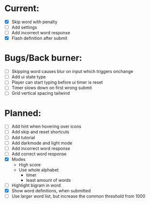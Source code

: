 # Current:

- [x] Skip word with penalty
- [ ] Add settings
- [ ] Add incorrect word response
- [x] Flash definition after submit

# Bugs/Back burner:

- [ ] Skipping word causes blur on input which triggers onchange
- [ ] Add ui state type
- [ ] Player can start typing before ui timer is reset
- [ ] Timer slows down on first wrong submit
- [ ] Grid vertical spacing tailwind

# Planned:

- [ ] Add hint when hovering over icons
- [ ] Add skip and reset shortcuts
- [ ] Add tutorial
- [ ] Add darkmode and light mode
- [ ] Add incorrect word response
- [ ] Add correct word response
- [x] Modes
  - High score
  - Use whole alphabet
    - timer
    - least amount of words
- [ ] Highlight bigram in word
- [x] Show word definitions, when submitted
- [ ] Use larger word list, but increase the common threshold from 1000

